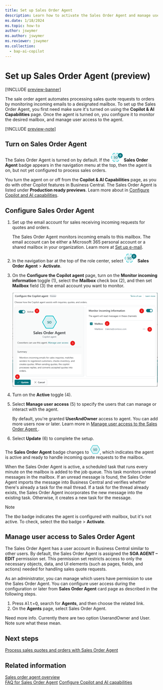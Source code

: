```yaml
---
title: Set up Sales Order Agent
description: Learn how to activate the Sales Order Agent and manage user access.
ms.date: 1/18/2024
ms.topic: how-to
author: jswymer
ms.author: jswymer
ms.reviewer: jswymer
ms.collection:
  - bap-ai-copilot
---
```

# Set up Sales Order Agent (preview)

[!INCLUDE [preview-banner](~/../shared-content/shared/preview-includes/preview-banner.md)]

The sale order agent automates processing sales quote requests to orders by monitoring incoming emails to a designated mailbox. To set up the Sales Order Agent, you first need make sure it's turned on using the **Copilot & AI Capabilities** page. Once the agent is turned on, you configure it to monitor the desired mailbox, and manage user access to the agent.

[!INCLUDE [preview-note](~/../shared-content/shared/preview-includes/production-ready-preview-dynamics365.md)]

## Turn on Sales Order Agent

The Sales Order Agent is turned on by default. If the ![Shows the Sales Order Agent icon](media/soa-icon.png) **Sales Order Agent** badge appears in the navigation menu at the top, then the agent is on, but not yet configured to process sales orders.

You turn the agent on or off from the **Copilot & AI Capabilities** page, as you do with other Copilot features in Business Central. The Sales Order Agent is listed under **Production ready previews**. Learn more about in [Configure Copilot and AI capabilities](enable-ai.md).

## Configure  Sales Order Agent

1. Set up the email account for sales receiving incoming requests for quotes and orders. 

   The Sales Order Agent monitors incoming emails to this mailbox. The email account can be either a Microsoft 365 personal account or a shared mailbox in your organization. Learn more at [Set up e-mail](admin-how-setup-email.md). <!-- Sorry, your Copilot isn't activated for Sales Order Agent-->

1. In the navigation bar at the top of the role center, select ![Shows the Sales Order Agent icon](media/soa-icon.png) **Sales Order Agent** > **Activate**.  
1. On the **Configure the Copilot agent** page, turn on the **Monitor incoming information** toggle (1), select the **Mailbox** check box (2), and then set **Mailbox** field (3) the email account you want to monitor.

   ![Shows the Sales Order Agent configuration page](media/soa-configuration.png)

1. Turn on the **Active** toggle (4).
1. Select **Manage user access** (5) to specify the users that can manage or interact with the agent.

   By default, you're granted **UserAndOwner** access to agent. You can add more users now or later. Learn more in [Manage user access to the Sales Order Agent ](#manage-user-access-to-the-sales-order-agent).
1. Select **Update** (6) to complete the setup.

The **Sales Order Agent** badge changes to ![Shows the Sales Order Agent icon after configured](media/soa-activated-icon.png), which indicates the agent is active and ready to handle incoming quote requests to the mailbox.

When the Sales Order Agent is active, a scheduled task that runs every minute on the mailbox is added to the job queue. This task monitors unread messages in the mailbox. If an unread message is found, the Sales Order Agent imports the message into Business Central and verifies whether there's already a task for the mail thread. If a task for the thread already exists, the Sales Order Agent incorporates the new message into the existing task. Otherwise, it creates a new task for the message.

> [!NOTE]
> The *tba* badge indicates the agent is configured with mailbox, but it's not active. To check, select the *tba* badge > **Activate**.

## Manage user access to Sales Order Agent

The Sales Order Agent has a user account in Business Central similar to other users. By default, the Sales Order Agent is assigned the **SOA AGENT – EDIT** permission set. This permission set restricts access to only the necessary objects, data, and UI elements (such as pages, fields, and actions) needed for handling sales quote requests.

As an administrator, you can manage which users have permission to use the Sales Order Agent. You can configure user access during the configuration or later from **Sales Order Agent** card page as described in the following steps. 

1. Press <kbd>Alt</kbd>+<kbd>Q</kbd>, search for **Agents**, and then choose the related link.
1. On the **Agents** page, select Sales Order Agent. 

Need more info. Currently there are two option UserandOwner and User. Note sure what these mean.

## Next steps

[Process sales quotes and orders with Sales Order Agent](sales-order-agent-process.md)

## Related information

[Sales order agent overview](sales-order-agent.md)  
[FAQ for Sales Order Agent](faqs-sales-order-taker-agent.md)
[Configure Copilot and AI capabilities](enable-ai.md)  
